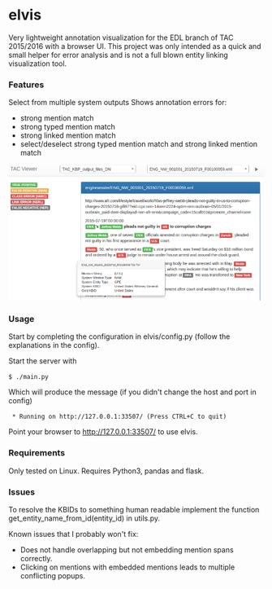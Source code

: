 # elvis

Very lightweight annotation visualization for the EDL branch of TAC 2015/2016 with a browser 
UI. This project was only intended as a quick and small helper for error analysis and 
is not a full blown entity linking visualization tool. 

### Features

Select from multiple system outputs
Shows annotation errors for: 
 - strong mention match
 - strong typed mention match
 - strong linked mention match
 - select/deselect strong typed mention match and strong linked mention match
 
![Screenshot](doc/screenshot.png "Screenshot") 
 
### Usage

Start by completing the configuration in elvis/config.py (follow the explanations in the config).

Start the server with

```
$ ./main.py
```

Which will produce the message (if you didn't change the host and port in config)

```
 * Running on http://127.0.0.1:33507/ (Press CTRL+C to quit)
```

Point your browser to http://127.0.0.1:33507/ to use elvis.

### Requirements

Only tested on Linux. Requires Python3, pandas and flask.

### Issues

To resolve the KBIDs to something human readable implement the function get_entity_name_from_id(entity_id) in utils.py.

Known issues that I probably won't fix:

 - Does not handle overlapping but not embedding mention spans correctly. 
 - Clicking on mentions with embedded mentions leads to multiple conflicting popups. 
